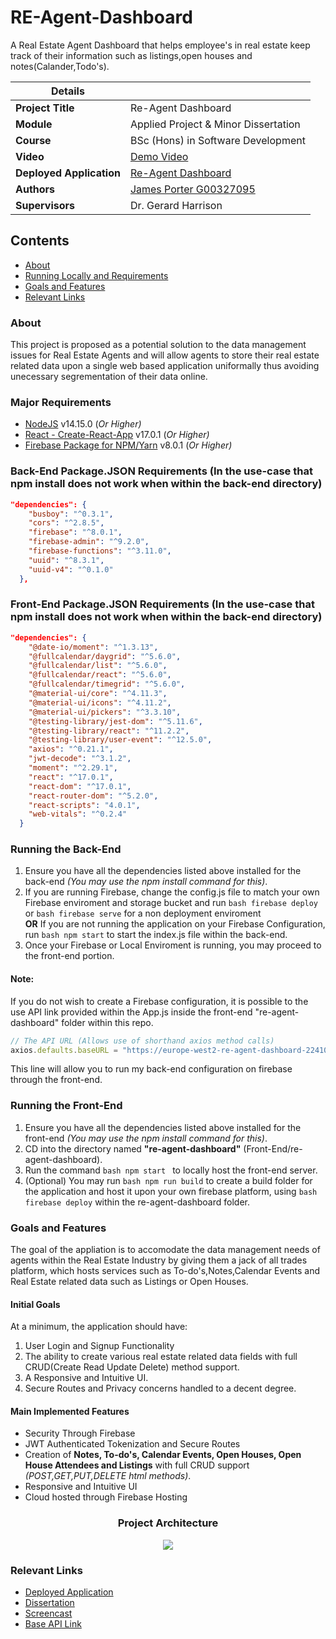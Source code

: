 # RE-Agent-Dashboard
A Real Estate Agent Dashboard that helps employee's in real estate keep track of their information such as listings,open houses and notes(Calander,Todo's).

| Details  |   |
| --- | --- |
| **Project Title** | Re-Agent Dashboard
| **Module**  | Applied Project & Minor Dissertation
| **Course** | BSc (Hons) in Software Development
| **Video** | [Demo Video](https://youtu.be/OyztJUNIovU)
| **Deployed Application** | [Re-Agent Dashboard](https://re-agent-dashboard-22410.web.app/)
| **Authors** | [James Porter G00327095](https://github.com/JamesP1996)|
| **Supervisors** | Dr. Gerard Harrison |

## Contents
* [About](#about)
* [Running Locally and Requirements](#running-locally-and-requirements)
* [Goals and Features](#goals-and-features)
* [Relevant Links](#relevant-links)

### About	
This project is proposed as a potential solution to the data management issues for Real Estate Agents
and will allow agents to store their real estate related data upon a single web based application uniformally thus avoiding
unecessary segrementation of their data online.


### Major Requirements
* [NodeJS](https://nodejs.org/en/) v14.15.0 (<i>Or Higher)</i>
* [React - Create-React-App](https://reactjs.org/docs/create-a-new-react-app.html) v17.0.1 (<i>Or Higher)</i>
* [Firebase Package for NPM/Yarn](https://www.npmjs.com/package/firebase) v8.0.1 (<i>Or Higher)</i>

### Back-End Package.JSON Requirements (In the use-case that npm install does not work when within the back-end directory)
```json
"dependencies": {
    "busboy": "^0.3.1",
    "cors": "^2.8.5",
    "firebase": "^8.0.1",
    "firebase-admin": "^9.2.0",
    "firebase-functions": "^3.11.0",
    "uuid": "^8.3.1",
    "uuid-v4": "^0.1.0"
  },
```
### Front-End Package.JSON Requirements (In the use-case that npm install does not work when within the back-end directory)
```json
"dependencies": {
    "@date-io/moment": "^1.3.13",
    "@fullcalendar/daygrid": "^5.6.0",
    "@fullcalendar/list": "^5.6.0",
    "@fullcalendar/react": "^5.6.0",
    "@fullcalendar/timegrid": "^5.6.0",
    "@material-ui/core": "^4.11.3",
    "@material-ui/icons": "^4.11.2",
    "@material-ui/pickers": "^3.3.10",
    "@testing-library/jest-dom": "^5.11.6",
    "@testing-library/react": "^11.2.2",
    "@testing-library/user-event": "^12.5.0",
    "axios": "^0.21.1",
    "jwt-decode": "^3.1.2",
    "moment": "^2.29.1",
    "react": "^17.0.1",
    "react-dom": "^17.0.1",
    "react-router-dom": "^5.2.0",
    "react-scripts": "4.0.1",
    "web-vitals": "^0.2.4"
  }
```

### Running the Back-End
1. Ensure you have all the dependencies listed above installed for the back-end <i>(You may use the npm install command for this)</i>.
2. If you are running Firebase, change the config.js file to match your own Firebase enviroment and storage bucket and run ```bash firebase deploy ``` or ```bash firebase serve``` for a non deployment enviroment
   <br/> <b>OR</b> If you are not running the application on your Firebase Configuration, run ```bash npm start``` to start the index.js file within the back-end.
3. Once your Firebase or Local Enviroment is running, you may proceed to the front-end portion.

#### Note: 
If you do not wish to create a Firebase configuration, it is possible to the use API link provided within the App.js inside the front-end "re-agent-dashboard" folder within
this repo.
```js
// The API URL (Allows use of shorthand axios method calls)
axios.defaults.baseURL = "https://europe-west2-re-agent-dashboard-22410.cloudfunctions.net/api"
``` 
This line will allow you to run my back-end configuration on firebase through the front-end.

### Running the Front-End
1. Ensure you have all the dependencies listed above installed for the front-end <i>(You may use the npm install command for this)</i>.
2. CD into the directory named <b>"re-agent-dashboard"</b> (Front-End/re-agent-dashboard).
3. Run the command ```bash npm start ``` to locally host the front-end server.
4. (Optional) You may run ```bash npm run build``` to create a build folder for the application and host it upon your own firebase platform,
using ```bash firebase deploy``` within the re-agent-dashboard folder.


### Goals and Features
The goal of the appliation is to accomodate the data management needs of agents within the Real Estate Industry by giving them a jack of all trades platform,
which hosts services such as To-do's,Notes,Calendar Events and Real Estate related data such as Listings or Open Houses.

#### Initial Goals 
At a minimum, the application should have:

1. User Login and Signup Functionality
2. The ability to create various real estate related data fields with full CRUD(Create Read Update Delete) method support.
3. A Responsive and Intuitive UI.
4. Secure Routes and Privacy concerns handled to a decent degree.

#### Main Implemented Features
* Security Through Firebase
* JWT Authenticated Tokenization and Secure Routes
* Creation of <b>Notes, To-do's, Calendar Events, Open Houses, Open House Attendees and Listings</b> with full CRUD support <i>(POST,GET,PUT,DELETE html methods)</i>.
* Responsive and Intuitive UI
* Cloud hosted through Firebase Hosting

<h3 align="center">Project Architecture</h3>
<p align="center">
    <img src = "https://i.imgur.com/r2PMH4l.png">
</p>

### Relevant Links
* [Deployed Application](https://re-agent-dashboard-22410.web.app/)
* [Dissertation]()
* [Screencast](https://youtu.be/OyztJUNIovU)
* [Base API Link](https://europe-west2-re-agent-dashboard-22410.cloudfunctions.net/api)

